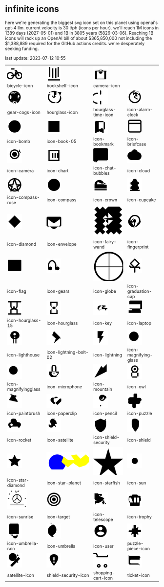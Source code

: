 # infinite icons

here we're generating the biggest svg icon set on this planet using openai's gpt-4 llm. current velocity is 30 i/ph (icons per hour). we'll reach 1M icons in 1389 days (2027-05-01) and 1B in 3805 years (5826-03-06). Reaching 1B icons will rack up an OpenAI bill of about $365,850,000 not including the $1,388,889 required for the GitHub actions credits. we're desperately seeking funding.

last update: 2023-07-12 10:55

|  |  |  |  |
| ---- | ---- | ---- | ---- |
| ![bicycle-icon](icons/bicycle-icon.svg) | ![bookshelf-icon](icons/bookshelf-icon.svg) | ![camera-icon](icons/camera-icon.svg) 
| bicycle-icon | bookshelf-icon | camera-icon 
| ![gear-cogs-icon](icons/gear-cogs-icon.svg) | ![hourglass-icon](icons/hourglass-icon.svg) | ![hourglass-time-icon](icons/hourglass-time-icon.svg) | ![icon-alarm-clock](icons/icon-alarm-clock.svg) 
| gear-cogs-icon | hourglass-icon | hourglass-time-icon | icon-alarm-clock 
| ![icon-bomb](icons/icon-bomb.svg) | ![icon-book-05](icons/icon-book-05.svg) | ![icon-bookmark](icons/icon-bookmark.svg) | ![icon-briefcase](icons/icon-briefcase.svg) 
| icon-bomb | icon-book-05 | icon-bookmark | icon-briefcase 
| ![icon-camera](icons/icon-camera.svg) | ![icon-chart](icons/icon-chart.svg) | ![icon-chat-bubbles](icons/icon-chat-bubbles.svg) | ![icon-cloud](icons/icon-cloud.svg) 
| icon-camera | icon-chart | icon-chat-bubbles | icon-cloud 
| ![icon-compass-rose](icons/icon-compass-rose.svg) | ![icon-compass](icons/icon-compass.svg) | ![icon-crown](icons/icon-crown.svg) | ![icon-cupcake](icons/icon-cupcake.svg) 
| icon-compass-rose | icon-compass | icon-crown | icon-cupcake 
| ![icon-diamond](icons/icon-diamond.svg) | ![icon-envelope](icons/icon-envelope.svg) | ![icon-fairy-wand](icons/icon-fairy-wand.svg) | ![icon-fingerprint](icons/icon-fingerprint.svg) 
| icon-diamond | icon-envelope | icon-fairy-wand | icon-fingerprint 
| ![icon-flag](icons/icon-flag.svg) | ![icon-gears](icons/icon-gears.svg) | ![icon-globe](icons/icon-globe.svg) | ![icon-graduation-cap](icons/icon-graduation-cap.svg) 
| icon-flag | icon-gears | icon-globe | icon-graduation-cap 
| ![icon-hourglass-15](icons/icon-hourglass-15.svg) | ![icon-hourglass](icons/icon-hourglass.svg) | ![icon-key](icons/icon-key.svg) | ![icon-laptop](icons/icon-laptop.svg) 
| icon-hourglass-15 | icon-hourglass | icon-key | icon-laptop 
| ![icon-lighthouse](icons/icon-lighthouse.svg) | ![icon-lightning-bolt-02](icons/icon-lightning-bolt-02.svg) | ![icon-lightning](icons/icon-lightning.svg) | ![icon-magnifying-glass](icons/icon-magnifying-glass.svg) 
| icon-lighthouse | icon-lightning-bolt-02 | icon-lightning | icon-magnifying-glass 
| ![icon-magnifyingglass](icons/icon-magnifyingglass.svg) | ![icon-microphone](icons/icon-microphone.svg) | ![icon-mountain](icons/icon-mountain.svg) | ![icon-owl](icons/icon-owl.svg) 
| icon-magnifyingglass | icon-microphone | icon-mountain | icon-owl 
| ![icon-paintbrush](icons/icon-paintbrush.svg) | ![icon-paperclip](icons/icon-paperclip.svg) | ![icon-pencil](icons/icon-pencil.svg) | ![icon-puzzle](icons/icon-puzzle.svg) 
| icon-paintbrush | icon-paperclip | icon-pencil | icon-puzzle 
| ![icon-rocket](icons/icon-rocket.svg) | ![icon-satellite](icons/icon-satellite.svg) | ![icon-shield-security](icons/icon-shield-security.svg) | ![icon-shield](icons/icon-shield.svg) 
| icon-rocket | icon-satellite | icon-shield-security | icon-shield 
| ![icon-star-diamond](icons/icon-star-diamond.svg) | ![icon-star-planet](icons/icon-star-planet.svg) | ![icon-starfish](icons/icon-starfish.svg) | ![icon-sun](icons/icon-sun.svg) 
| icon-star-diamond | icon-star-planet | icon-starfish | icon-sun 
| ![icon-sunrise](icons/icon-sunrise.svg) | ![icon-target](icons/icon-target.svg) | ![icon-telescope](icons/icon-telescope.svg) | ![icon-trophy](icons/icon-trophy.svg) 
| icon-sunrise | icon-target | icon-telescope | icon-trophy 
| ![icon-umbrella-rain](icons/icon-umbrella-rain.svg) | ![icon-umbrella](icons/icon-umbrella.svg) | ![icon-user](icons/icon-user.svg) | ![puzzle-piece-icon](icons/puzzle-piece-icon.svg) 
| icon-umbrella-rain | icon-umbrella | icon-user | puzzle-piece-icon 
| ![satellite-icon](icons/satellite-icon.svg) | ![shield-security-icon](icons/shield-security-icon.svg) | ![shopping-cart-icon](icons/shopping-cart-icon.svg) | ![ticket-icon](icons/ticket-icon.svg) 
| satellite-icon | shield-security-icon | shopping-cart-icon | ticket-icon 

